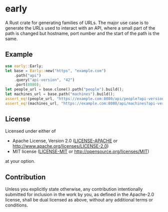 # early

A Rust crate for generating families of URLs. The major use case is to
generate the URLs used to interact with an API, where a small part of
the path is changed but hostname, port number and the start of the path
is the same.

## Example

```rust
use early::Early;
let base = Early::new("https", "example.com")
    .path("api")
    .query("api-version", "42")
    .port(8080);
let people_url = base.clone().path("people").build();
let machines_url = base.path("machines").build();
assert_eq!(people_url, "https://example.com:8080/api/people?api-version=42");
assert_eq!(machines_url, "https://example.com:8080/api/machines?api-version=42");
```

## License

Licensed under either of

 * Apache License, Version 2.0
   ([LICENSE-APACHE](LICENSE-APACHE) or http://www.apache.org/licenses/LICENSE-2.0)
 * MIT license
   ([LICENSE-MIT](LICENSE-MIT) or http://opensource.org/licenses/MIT)

at your option.

## Contribution

Unless you explicitly state otherwise, any contribution intentionally submitted
for inclusion in the work by you, as defined in the Apache-2.0 license, shall be
dual licensed as above, without any additional terms or conditions.